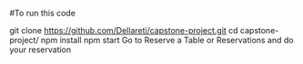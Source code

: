 #To run this code

git clone https://github.com/Dellareti/capstone-project.git
cd capstone-project/
npm install npm start
Go to Reserve a Table or Reservations and do your reservation
